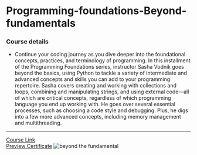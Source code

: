 # Programming-foundations-Beyond-fundamentals
### Course details
- Continue your coding journey as you dive deeper into the foundational concepts, practices, and terminology of programming. In this installment of the Programming Foundations series, instructor Sasha Vodnik goes beyond the basics, using Python to tackle a variety of intermediate and advanced concepts and skills you can add to your programming repertoire. Sasha covers creating and working with collections and loops, combining and manipulating strings, and using external code—all of which are critical concepts, regardless of which programming language you end up working with. He goes over several essential processes, such as choosing a code style and debugging. Plus, he digs into a few more advanced concepts, including memory management and multithreading.
---
[Course Link](https://www.linkedin.com/learning/certificates/7498637d9fb60c6cf637f004ce530489216764b684d6d5cabfc3aa90f23a89b2?trk=share_certificate)
<br>[Preview Certificate](https://www.linkedin.com/learning/certificates/7498637d9fb60c6cf637f004ce530489216764b684d6d5cabfc3aa90f23a89b2?lipi=urn%3Ali%3Apage%3Ad_flagship3_profile_view_base_recent_activity_details_shares%3BD0nLKCJdShmJpNQcoHRiZg%3D%3D)
![beyond the fundamental](https://user-images.githubusercontent.com/103892504/188201430-6a6bf517-5d33-4fac-9a87-8f78c3be7790.png)
